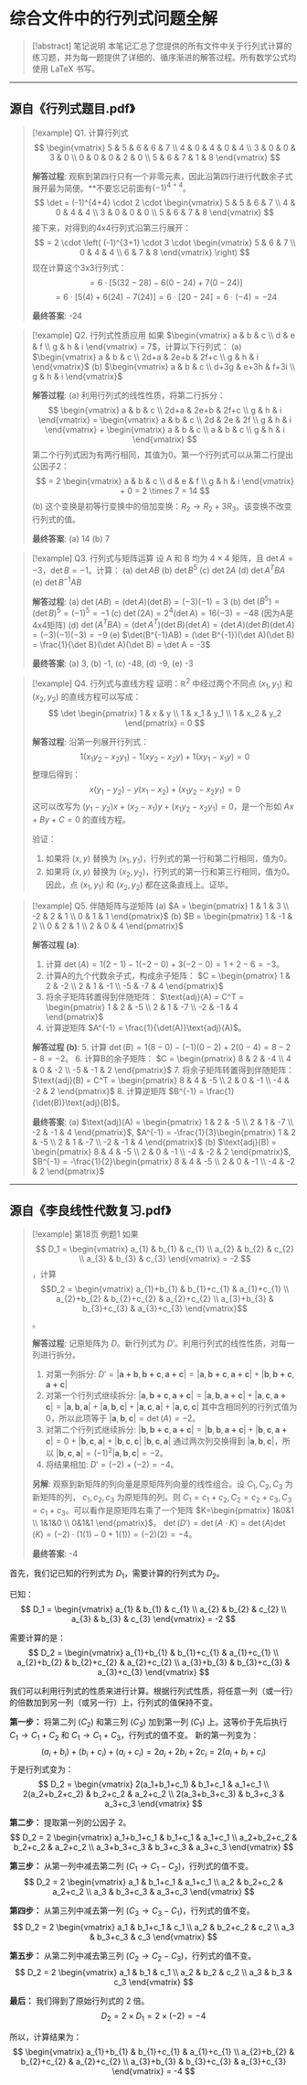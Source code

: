 # 综合文件中的行列式问题全解

> [!abstract] 笔记说明
> 本笔记汇总了您提供的所有文件中关于行列式计算的练习题，并为每一题提供了详细的、循序渐进的解答过程。所有数学公式均使用 LaTeX 书写。

---

## 源自《行列式题目.pdf》

> [!example] Q1. 计算行列式
> $$
> \begin{vmatrix} 5 & 5 & 6 & 6 & 7 \\ 4 & 0 & 4 & 0 & 4 \\ 3 & 0 & 0 & 3 & 0 \\ 0 & 0 & 0 & 2 & 0 \\ 5 & 6 & 7 & 1 & 8 \end{vmatrix}
> $$
> 
> **解答过程**:
> 观察到第四行只有一个非零元素，因此沿第四行进行代数余子式展开最为简便。**不要忘记前面有$(-1)^{4+4}$。
> $$
> \det = (-1)^{4+4} \cdot 2 \cdot \begin{vmatrix} 5 & 5 & 6 & 7 \\ 4 & 0 & 4 & 4 \\ 3 & 0 & 0 & 0 \\ 5 & 6 & 7 & 8 \end{vmatrix}
> $$
> 接下来，对得到的4x4行列式沿第三行展开：
> $$
> = 2 \cdot \left( (-1)^{3+1} \cdot 3 \cdot \begin{vmatrix} 5 & 6 & 7 \\ 0 & 4 & 4 \\ 6 & 7 & 8 \end{vmatrix} \right)
> $$
> 现在计算这个3x3行列式：
> $$
> = 6 \cdot [5(32-28) - 6(0-24) + 7(0-24)]
> $$
> $$
> = 6 \cdot [5(4) + 6(24) - 7(24)] = 6 \cdot [20 - 24] = 6 \cdot (-4) = -24
> $$
> 
> **最终答案**: -24

> [!example] Q2. 行列式性质应用
> 如果 $\begin{vmatrix} a & b & c \\ d & e & f \\ g & h & i \end{vmatrix} = 7$，计算以下行列式：
> (a) $\begin{vmatrix} a & b & c \\ 2d+a & 2e+b & 2f+c \\ g & h & i \end{vmatrix}$
> (b) $\begin{vmatrix} a & b & c \\ d+3g & e+3h & f+3i \\ g & h & i \end{vmatrix}$
> 
> **解答过程**:
> (a) 利用行列式的线性性质，将第二行拆分：
> $$
> \begin{vmatrix} a & b & c \\ 2d+a & 2e+b & 2f+c \\ g & h & i \end{vmatrix} = \begin{vmatrix} a & b & c \\ 2d & 2e & 2f \\ g & h & i \end{vmatrix} + \begin{vmatrix} a & b & c \\ a & b & c \\ g & h & i \end{vmatrix}
> $$
> 第二个行列式因为有两行相同，其值为0。第一个行列式可以从第二行提出公因子2：
> $$
> = 2 \begin{vmatrix} a & b & c \\ d & e & f \\ g & h & i \end{vmatrix} + 0 = 2 \times 7 = 14
> $$
> (b) 这个变换是初等行变换中的倍加变换：$R_2 \to R_2 + 3R_3$。该变换不改变行列式的值。
> 
> **最终答案**:
> (a) 14
> (b) 7

> [!example] Q3. 行列式与矩阵运算
> 设 A 和 B 均为 $4 \times 4$ 矩阵，且 $\det A = -3$，$\det B = -1$。计算：
> (a) $\det AB$
> (b) $\det B^5$
> (c) $\det 2A$
> (d) $\det A^T B A$
> (e) $\det B^{-1} A B$
> 
> **解答过程**:
> (a) $\det(AB) = (\det A)(\det B) = (-3)(-1) = 3$
> (b) $\det(B^5) = (\det B)^5 = (-1)^5 = -1$
> (c) $\det(2A) = 2^4 (\det A) = 16(-3) = -48$  (因为A是4x4矩阵)
> (d) $\det(A^TBA) = (\det A^T)(\det B)(\det A) = (\det A)(\det B)(\det A) = (-3)(-1)(-3) = -9$
> (e) $\det(B^{-1}AB) = (\det B^{-1})(\det A)(\det B) = \frac{1}{\det B}(\det A)(\det B) = \det A = -3$
> 
> **最终答案**:
> (a) 3, (b) -1, (c) -48, (d) -9, (e) -3

> [!example] Q4. 行列式与直线方程
> 证明：$\mathbb{R}^2$ 中经过两个不同点 $(x_1, y_1)$ 和 $(x_2, y_2)$ 的直线方程可以写成：
> $$
> \det \begin{pmatrix} 1 & x & y \\ 1 & x_1 & y_1 \\ 1 & x_2 & y_2 \end{pmatrix} = 0
> $$
> 
> **解答过程**:
> 沿第一列展开行列式：
> $$
> 1(x_1y_2 - x_2y_1) - 1(xy_2 - x_2y) + 1(xy_1 - x_1y) = 0
> $$
> 整理后得到：
> $$
> x(y_1 - y_2) - y(x_1 - x_2) + (x_1y_2 - x_2y_1) = 0
> $$
> 这可以改写为 $(y_1 - y_2)x + (x_2 - x_1)y + (x_1y_2 - x_2y_1) = 0$，是一个形如 $Ax+By+C=0$ 的直线方程。
>
> 验证：
> 1.  如果将 $(x,y)$ 替换为 $(x_1, y_1)$，行列式的第一行和第二行相同，值为0。
> 2.  如果将 $(x,y)$ 替换为 $(x_2, y_2)$，行列式的第一行和第三行相同，值为0。
> 因此，点 $(x_1, y_1)$ 和 $(x_2, y_2)$ 都在这条直线上。证毕。

> [!example] Q5. 伴随矩阵与逆矩阵
> (a) $A = \begin{pmatrix} 1 & 1 & 3 \\ -2 & 2 & 1 \\ 0 & 1 & 1 \end{pmatrix}$
> (b) $B = \begin{pmatrix} 1 & -1 & 2 \\ 0 & 2 & 1 \\ 2 & 0 & 4 \end{pmatrix}$
> 
> **解答过程 (a)**:
> 1.  计算 $\det(A) = 1(2-1) - 1(-2-0) + 3(-2-0) = 1 + 2 - 6 = -3$。
> 2.  计算A的九个代数余子式，构成余子矩阵：
>     $C = \begin{pmatrix} 1 & 2 & -2 \\ 2 & 1 & -1 \\ -5 & -7 & 4 \end{pmatrix}$
> 3.  将余子矩阵转置得到伴随矩阵：
>     $\text{adj}(A) = C^T = \begin{pmatrix} 1 & 2 & -5 \\ 2 & 1 & -7 \\ -2 & -1 & 4 \end{pmatrix}$
> 4.  计算逆矩阵 $A^{-1} = \frac{1}{\det(A)}\text{adj}(A)$。
> 
> **解答过程 (b)**:
> 5.  计算 $\det(B) = 1(8-0) - (-1)(0-2) + 2(0-4) = 8 - 2 - 8 = -2$。
> 6.  计算B的余子矩阵：
>     $C = \begin{pmatrix} 8 & 2 & -4 \\ 4 & 0 & -2 \\ -5 & -1 & 2 \end{pmatrix}$
> 7.  将余子矩阵转置得到伴随矩阵：
>     $\text{adj}(B) = C^T = \begin{pmatrix} 8 & 4 & -5 \\ 2 & 0 & -1 \\ -4 & -2 & 2 \end{pmatrix}$
> 8.  计算逆矩阵 $B^{-1} = \frac{1}{\det(B)}\text{adj}(B)$。
> 
> **最终答案**:
> (a) $\text{adj}(A) = \begin{pmatrix} 1 & 2 & -5 \\ 2 & 1 & -7 \\ -2 & -1 & 4 \end{pmatrix}$, $A^{-1} = -\frac{1}{3}\begin{pmatrix} 1 & 2 & -5 \\ 2 & 1 & -7 \\ -2 & -1 & 4 \end{pmatrix}$
> (b) $\text{adj}(B) = \begin{pmatrix} 8 & 4 & -5 \\ 2 & 0 & -1 \\ -4 & -2 & 2 \end{pmatrix}$, $B^{-1} = -\frac{1}{2}\begin{pmatrix} 8 & 4 & -5 \\ 2 & 0 & -1 \\ -4 & -2 & 2 \end{pmatrix}$

---
## 源自《李良线性代数复习.pdf》

> [!example] 第18页 例题1
> 如果 $$
D_1 = \begin{vmatrix}
a_{1} & b_{1} & c_{1} \\
a_{2} & b_{2} & c_{2} \\
a_{3} & b_{3} & c_{3}
\end{vmatrix} = -2
$$，计算 $$D_2 = \begin{vmatrix}
a_{1}+b_{1} & b_{1}+c_{1} & a_{1}+c_{1} \\
a_{2}+b_{2} & b_{2}+c_{2} & a_{2}+c_{2} \\
a_{3}+b_{3} & b_{3}+c_{3} & a_{3}+c_{3}
\end{vmatrix}$$。
> 
> **解答过程**:
> 记原矩阵为 $D$。新行列式为 $D'$。利用行列式的线性性质，对每一列进行拆分。
> 1.  对第一列拆分:
>     $D' = |\mathbf{a+b}, \mathbf{b+c}, \mathbf{a+c}| = |\mathbf{a}, \mathbf{b+c}, \mathbf{a+c}| + |\mathbf{b}, \mathbf{b+c}, \mathbf{a+c}|$
> 2.  对第一个行列式继续拆分:
>     $|\mathbf{a}, \mathbf{b+c}, \mathbf{a+c}| = |\mathbf{a}, \mathbf{b}, \mathbf{a+c}| + |\mathbf{a}, \mathbf{c}, \mathbf{a+c}| = |\mathbf{a}, \mathbf{b}, \mathbf{a}| + |\mathbf{a}, \mathbf{b}, \mathbf{c}| + |\mathbf{a}, \mathbf{c}, \mathbf{a}| + |\mathbf{a}, \mathbf{c}, \mathbf{c}|$
>     其中含相同列的行列式值为0，所以此项等于 $|\mathbf{a}, \mathbf{b}, \mathbf{c}| = \det(A) = -2$。
> 3.  对第二个行列式继续拆分:
>     $|\mathbf{b}, \mathbf{b+c}, \mathbf{a+c}| = |\mathbf{b}, \mathbf{b}, \mathbf{a+c}| + |\mathbf{b}, \mathbf{c}, \mathbf{a+c}| = 0 + |\mathbf{b}, \mathbf{c}, \mathbf{a}| + |\mathbf{b}, \mathbf{c}, \mathbf{c}|$
>     $|\mathbf{b}, \mathbf{c}, \mathbf{a}|$ 通过两次列交换得到 $|\mathbf{a}, \mathbf{b}, \mathbf{c}|$，所以 $|\mathbf{b}, \mathbf{c}, \mathbf{a}| = (-1)^2 |\mathbf{a}, \mathbf{b}, \mathbf{c}| = -2$。
> 4.  将结果相加: $D' = (-2) + (-2) = -4$。
> 
> **另解**: 观察到新矩阵的列向量是原矩阵列向量的线性组合。设 $C_1, C_2, C_3$ 为新矩阵的列， $c_1, c_2, c_3$ 为原矩阵的列。则 $C_1 = c_1+c_2, C_2=c_2+c_3, C_3=c_1+c_3$。可以看作是原矩阵右乘了一个矩阵 $K=\begin{pmatrix} 1&0&1 \\ 1&1&0 \\ 0&1&1 \end{pmatrix}$。
> $\det(D') = \det(A \cdot K) = \det(A) \det(K) = (-2) \cdot (1(1)-0+1(1)) = (-2)(2) = -4$。
>
> **最终答案**: -4

首先，我们记已知的行列式为 $D_1$，需要计算的行列式为 $D_2$。

已知：
$$
D_1 = \begin{vmatrix}
a_{1} & b_{1} & c_{1} \\
a_{2} & b_{2} & c_{2} \\
a_{3} & b_{3} & c_{3}
\end{vmatrix} = -2
$$

需要计算的是：
$$
D_2 = \begin{vmatrix}
a_{1}+b_{1} & b_{1}+c_{1} & a_{1}+c_{1} \\
a_{2}+b_{2} & b_{2}+c_{2} & a_{2}+c_{2} \\
a_{3}+b_{3} & b_{3}+c_{3} & a_{3}+c_{3}
\end{vmatrix}
$$

我们可以利用行列式的性质来进行计算。根据行列式性质，将任意一列（或一行）的倍数加到另一列（或另一行）上，行列式的值保持不变。

**第一步：** 将第二列 ($C_2$) 和第三列 ($C_3$) 加到第一列 ($C_1$) 上。这等价于先后执行 $C_1 \to C_1 + C_2$ 和 $C_1 \to C_1 + C_3$，行列式的值不变。
新的第一列变为：
$$(a_i+b_i) + (b_i+c_i) + (a_i+c_i) = 2a_i+2b_i+2c_i = 2(a_i+b_i+c_i)$$于是行列式变为：$$
D_2 = \begin{vmatrix}
2(a_1+b_1+c_1) & b_1+c_1 & a_1+c_1 \\
2(a_2+b_2+c_2) & b_2+c_2 & a_2+c_2 \\
2(a_3+b_3+c_3) & b_3+c_3 & a_3+c_3
\end{vmatrix}
$$

**第二步：** 提取第一列的公因子 $2$。
$$
D_2 = 2 \begin{vmatrix}
a_1+b_1+c_1 & b_1+c_1 & a_1+c_1 \\
a_2+b_2+c_2 & b_2+c_2 & a_2+c_2 \\
a_3+b_3+c_3 & b_3+c_3 & a_3+c_3
\end{vmatrix}
$$

**第三步：** 从第一列中减去第二列 ($C_1 \to C_1 - C_2$)，行列式的值不变。
$$
D_2 = 2 \begin{vmatrix}
a_1 & b_1+c_1 & a_1+c_1 \\
a_2 & b_2+c_2 & a_2+c_2 \\
a_3 & b_3+c_3 & a_3+c_3
\end{vmatrix}
$$

**第四步：** 从第三列中减去第一列 ($C_3 \to C_3 - C_1$)，行列式的值不变。
$$
D_2 = 2 \begin{vmatrix}
a_1 & b_1+c_1 & c_1 \\
a_2 & b_2+c_2 & c_2 \\
a_3 & b_3+c_3 & c_3
\end{vmatrix}
$$

**第五步：** 从第二列中减去第三列 ($C_2 \to C_2 - C_3$)，行列式的值不变。
$$
D_2 = 2 \begin{vmatrix}
a_1 & b_1 & c_1 \\
a_2 & b_2 & c_2 \\
a_3 & b_3 & c_3
\end{vmatrix}
$$

**最后：** 我们得到了原始行列式的 $2$ 倍。
$$D_2 = 2 \times D_1 = 2 \times (-2) = -4$$

所以，计算结果为：
$$
\begin{vmatrix}
a_{1}+b_{1} & b_{1}+c_{1} & a_{1}+c_{1} \\
a_{2}+b_{2} & b_{2}+c_{2} & a_{2}+c_{2} \\
a_{3}+b_{3} & b_{3}+c_{3} & a_{3}+c_{3}
\end{vmatrix} = -4
$$